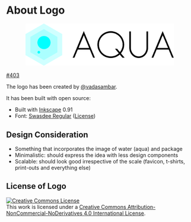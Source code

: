 # About Logo

<p align="center" width="100%">
<img src="./aqua_horizontal.svg" width="400">
</p>

[#403](https://github.com/aquaproj/aqua/pull/403)

The logo has been created by [@vadasambar](https://github.com/vadasambar).

It has been built with open source: 

* Built with [Inkscape](https://inkscape.org/) 0.91
* Font: [Swasdee Regular](https://en.fontke.com/font/12135927/) ([License](https://en.fontke.com/font/12135927/licence/))

## Design Consideration

* Something that incorporates the image of water (aqua) and package
* Minimalistic: should express the idea with less design components
* Scalable: should look good irrespective of the scale (favicon, t-shirts, print-outs and everything else)

## License of Logo

<a rel="license" href="http://creativecommons.org/licenses/by-nc-nd/4.0/"><img alt="Creative Commons License" style="border-width:0" src="https://i.creativecommons.org/l/by-nc-nd/4.0/88x31.png" /></a><br />This work is licensed under a <a rel="license" href="http://creativecommons.org/licenses/by-nc-nd/4.0/">Creative Commons Attribution-NonCommercial-NoDerivatives 4.0 International License</a>.
